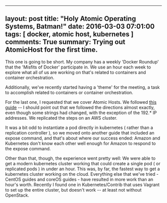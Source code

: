 
---
layout: post
title:  "Holy Atomic Operating Systems, Batman!"
date:   2016-03-03 07:01:00
tags: [ docker, atomic host, kubernetes ]
comments: True
summary: Trying out AtomicHost for the first time.
---

This one is going to be short. My company has a weekly 'Docker Roundup' that the 'Misfits of Docker' participate in. We use an hour each week to explore what all of us are working on that's related to containers and container orchestration.

Additionally, we've recently started having a 'theme' for the meeting, a task to accomplish related to containers or container orchestration.

For the last one, I requested that we cover Atomic Hosts. We followed [this guide](http://www.projectatomic.io/docs/gettingstarted/) -- I should point out that we followed the directions almost exactly, even though some strings had changed, with the exception of the 192.\* IP addresses.  We replicated the steps on an AWS cluster.

It was a bit odd to instantiate a pod directly in kubernetes ( rather than a replication controller ), so we moved onto another guide that included an expose command, and that's about where our success ended: Amazon and Kubernetes don't know each other well enough for Amazon to respond to the expose command.

Other than that, though, the experience went pretty well: We were able to get a modern kubernetes cluster working that could create a single pod ( or replicated pods ) in under an hour. This was, by far, the fastest way to get a kubernetes cluster working on the cloud. Everything else that we've tried - CentOS guides and coreOS guides - have resulted in more work than an hour's worth. Recently I found one in Kubernetes/Contrib that uses Vagrant to set up the entire cluster, but doesn't work -- at least not without OpenStack.

<!--stackedit_data:
eyJoaXN0b3J5IjpbLTQ5MDkwNDAxXX0=
-->